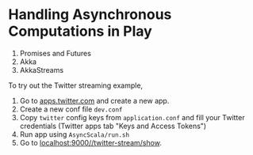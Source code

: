 # Handling Asynchronous Computations in Play

1. Promises and Futures
2. Akka
3. AkkaStreams

To try out the Twitter streaming example,

1. Go to [apps.twitter.com](https://apps.twitter.com) and create a new app.
2. Create a new conf file `dev.conf`
3. Copy `twitter` config keys from `application.conf` and fill your Twitter credentials (Twitter apps tab "Keys and Access Tokens")
4. Run app using `AsyncScala/run.sh`
5. Go to [localhost:9000//twitter-stream/show](http://localhost:9000//twitter-stream/show).
